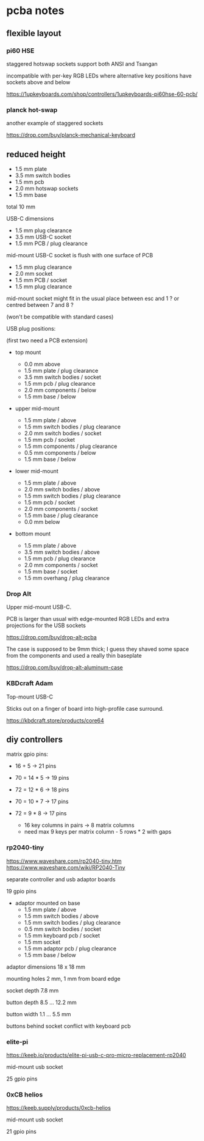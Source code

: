pcba notes
==========


flexible layout
---------------

### pi60 HSE

staggered hotswap sockets support both ANSI and Tsangan

incompatible with per-key RGB LEDs where alternative key positions
have sockets above and below

https://1upkeyboards.com/shop/controllers/1upkeyboards-pi60hse-60-pcb/

### planck hot-swap

another example of staggered sockets

https://drop.com/buy/planck-mechanical-keyboard


reduced height
--------------

  * 1.5 mm plate
  * 3.5 mm switch bodies
  * 1.5 mm pcb
  * 2.0 mm hotswap sockets
  * 1.5 mm base

total 10 mm

USB-C dimensions

  * 1.5 mm plug clearance
  * 3.5 mm USB-C socket
  * 1.5 mm PCB / plug clearance

mid-mount USB-C socket is flush with one surface of PCB

  * 1.5 mm plug clearance
  * 2.0 mm socket
  * 1.5 mm PCB / socket
  * 1.5 mm plug clearance

mid-mount socket might fit in the usual place between esc and 1 ?
or centred between 7 and 8 ?

(won't be compatible with standard cases)

USB plug positions:

(first two need a PCB extension)

  * top mount
      - 0.0 mm above
      - 1.5 mm plate / plug clearance
      - 3.5 mm switch bodies / socket
      - 1.5 mm pcb / plug clearance
      - 2.0 mm components / below
      - 1.5 mm base / below

  * upper mid-mount
      - 1.5 mm plate / above
      - 1.5 mm switch bodies / plug clearance
      - 2.0 mm switch bodies / socket
      - 1.5 mm pcb / socket
      - 1.5 mm components / plug clearance
      - 0.5 mm components / below
      - 1.5 mm base / below

  * lower mid-mount
      - 1.5 mm plate / above
      - 2.0 mm switch bodies / above
      - 1.5 mm switch bodies / plug clearance
      - 1.5 mm pcb / socket
      - 2.0 mm components / socket
      - 1.5 mm base / plug clearance
      - 0.0 mm below

  * bottom mount
      - 1.5 mm plate / above
      - 3.5 mm switch bodies / above
      - 1.5 mm pcb / plug clearance
      - 2.0 mm components / socket
      - 1.5 mm base / socket
      - 1.5 mm overhang / plug clearance

### Drop Alt

Upper mid-mount USB-C.

PCB is larger than usual with edge-mounted RGB LEDs
and extra projections for the USB sockets

https://drop.com/buy/drop-alt-pcba

The case is supposed to be 9mm thick; I guess they shaved some space
from the components and used a really thin baseplate

https://drop.com/buy/drop-alt-aluminum-case

### KBDcraft Adam

Top-mount USB-C

Sticks out on a finger of board into high-profile case surround.

https://kbdcraft.store/products/core64


diy controllers
---------------

matrix gpio pins:

  - 16 + 5 -> 21 pins

  - 70 = 14 * 5 -> 19 pins
  - 72 = 12 * 6 -> 18 pins
  - 70 = 10 * 7 -> 17 pins

  - 72 = 9 * 8 -> 17 pins
      * 16 key columns in pairs -> 8 matrix columns
      * need max 9 keys per matrix column - 5 rows * 2 with gaps


### rp2040-tiny

https://www.waveshare.com/rp2040-tiny.htm
https://www.waveshare.com/wiki/RP2040-Tiny

separate controller and usb adaptor boards

19 gpio pins

  * adaptor mounted on base
      - 1.5 mm plate / above
      - 1.5 mm switch bodies / above
      - 1.5 mm switch bodies / plug clearance
      - 0.5 mm switch bodies / socket
      - 1.5 mm keyboard pcb / socket
      - 1.5 mm socket
      - 1.5 mm adaptor pcb / plug clearance
      - 1.5 mm base / below

adaptor dimensions 18 x 18 mm

mounting holes 2 mm, 1 mm from board edge

socket depth 7.8 mm

button depth 8.5 ... 12.2 mm

button width 1.1 ... 5.5 mm

buttons behind socket conflict with keyboard pcb


### elite-pi

https://keeb.io/products/elite-pi-usb-c-pro-micro-replacement-rp2040

mid-mount usb socket

25 gpio pins

### 0xCB helios

https://keeb.supply/products/0xcb-helios

mid-mount usb socket

21 gpio pins

